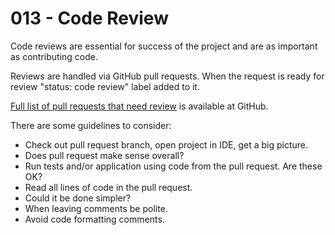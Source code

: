 # 013 - Code Review

Code reviews are essential for success of the project and are as important as contributing code.

Reviews are handled via GitHub pull requests. When the request is ready for review "status: code review" label
added to it.

[Full list of pull requests that need review](https://github.com/search?q=org%3Ayiisoft+label%3A"status%3Acode+review"&state=open&type=Issues)
is available at GitHub.

There are some guidelines to consider:

- Check out pull request branch, open project in IDE, get a big picture.
- Does pull request make sense overall?
- Run tests and/or application using code from the pull request. Are these OK? 
- Read all lines of code in the pull request.
- Could it be done simpler?
- When leaving comments be polite.
- Avoid code formatting comments.
